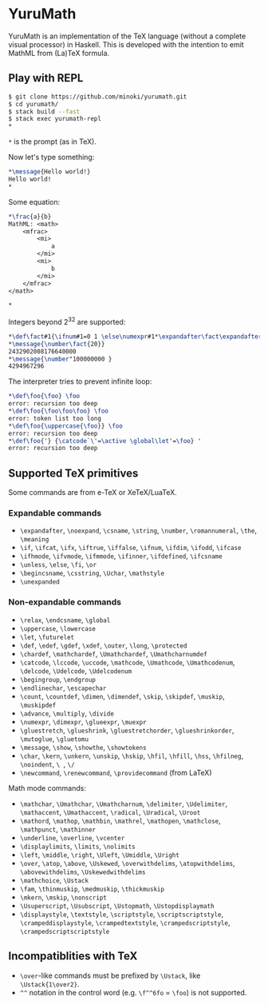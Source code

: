 # YuruMath

YuruMath is an implementation of the TeX language (without a complete visual processor) in Haskell.
This is developed with the intention to emit MathML from (La)TeX formula.

## Play with REPL

```sh
$ git clone https://github.com/minoki/yurumath.git
$ cd yurumath/
$ stack build --fast
$ stack exec yurumath-repl
*
```

`*` is the prompt (as in TeX).

Now let's type something:

```tex
*\message{Hello world!}
Hello world!
*
```

Some equation:

```tex
*\frac{a}{b}
MathML: <math>
    <mfrac>
        <mi>
            a
        </mi>
        <mi>
            b
        </mi>
    </mfrac>
</math>

*
```

Integers beyond 2<sup>32</sup> are supported:

```tex
*\def\fact#1{\ifnum#1=0 1 \else\numexpr#1*\expandafter\fact\expandafter{\number\numexpr#1-1\relax}\relax\fi}
*\message{\number\fact{20}}
2432902008176640000
*\message{\number"100000000 }
4294967296
```

The interpreter tries to prevent infinite loop:

```tex
*\def\foo{\foo} \foo
error: recursion too deep
*\def\foo{\foo\foo\foo} \foo
error: token list too long
*\def\foo{\uppercase{\foo}} \foo
error: recursion too deep
*\def\foo{'} {\catcode`\'=\active \global\let'=\foo} '
error: recursion too deep
```

## Supported TeX primitives

Some commands are from e-TeX or XeTeX/LuaTeX.

### Expandable commands

- `\expandafter`, `\noexpand`, `\csname`, `\string`, `\number`, `\romannumeral`, `\the`, `\meaning`
- `\if`, `\ifcat`, `\ifx`, `\iftrue`, `\iffalse`, `\ifnum`, `\ifdim`, `\ifodd`, `\ifcase`
- `\ifhmode`, `\ifvmode`, `\ifmmode`, `\ifinner`, `\ifdefined`, `\ifcsname`
- `\unless`, `\else`, `\fi`, `\or`
- `\begincsname`, `\csstring`, `\Uchar`, `\mathstyle`
- `\unexpanded`

### Non-expandable commands

- `\relax`, `\endcsname`, `\global`
- `\uppercase`, `\lowercase`
- `\let`, `\futurelet`
- `\def`, `\edef`, `\gdef`, `\xdef`, `\outer`, `\long`, `\protected`
- `\chardef`, `\mathchardef`, `\Umathchardef`, `\Umathcharnumdef`
- `\catcode`, `\lccode`, `\uccode`, `\mathcode`, `\Umathcode`, `\Umathcodenum`, `\delcode`, `\Udelcode`, `\Udelcodenum`
- `\begingroup`, `\endgroup`
- `\endlinechar`, `\escapechar`
- `\count`, `\countdef`, `\dimen`, `\dimendef`, `\skip`, `\skipdef`, `\muskip`, `\muskipdef`
- `\advance`, `\multiply`, `\divide`
- `\numexpr`, `\dimexpr`, `\glueexpr`, `\muexpr`
- `\gluestretch`, `\glueshrink`, `\gluestretchorder`, `\glueshrinkorder`, `\mutoglue`, `\gluetomu`
- `\message`, `\show`, `\showthe`, `\showtokens`
- `\char`, `\kern`, `\unkern`, `\unskip`, `\hskip`, `\hfil`, `\hfill`, `\hss`, `\hfilneg`, `\noindent`, `\ `, `\/`
- `\newcommand`, `\renewcommand`, `\providecommand` (from LaTeX)

Math mode commands:

- `\mathchar`, `\Umathchar`, `\Umathcharnum`, `\delimiter`, `\Udelimiter`, `\mathaccent`, `\Umathaccent`, `\radical`, `\Uradical`, `\Uroot`
- `\mathord`, `\mathop`, `\mathbin`, `\mathrel`, `\mathopen`, `\mathclose`, `\mathpunct`, `\mathinner`
- `\underline`, `\overline`, `\vcenter`
- `\displaylimits`, `\limits`, `\nolimits`
- `\left`, `\middle`, `\right`, `\Uleft`, `\Umiddle`, `\Uright`
- `\over`, `\atop`, `\above`, `\Uskewed`, `\overwithdelims`, `\atopwithdelims`, `\abovewithdelims`, `\Uskewedwithdelims`
- `\mathchoice`, `\Ustack`
- `\fam`, `\thinmuskip`, `\medmuskip`, `\thickmuskip`
- `\mkern`, `\mskip`, `\nonscript`
- `\Usuperscript`, `\Usubscript`, `\Ustopmath`, `\Ustopdisplaymath`
- `\displaystyle`, `\textstyle`, `\scriptstyle`, `\scriptscriptstyle`, `\crampeddisplaystyle`, `\crampedtextstyle`, `\crampedscriptstyle`, `\crampedscriptscriptstyle`

## Incompatiblities with TeX

* `\over`-like commands must be prefixed by `\Ustack`, like `\Ustack{1\over2}`.
* `^^` notation in the control word (e.g. `\f^^6fo` = `\foo`) is not supported.
